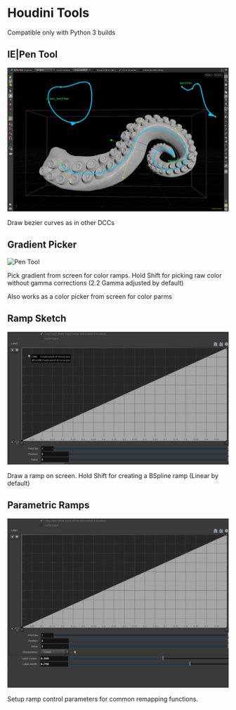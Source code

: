 # Houdini Tools

Compatible only with Python 3 builds

## IE|Pen Tool
![Pen Tool](https://github.com/igor-elovikov/hipie/blob/main/help/images/tentacle.png)

Draw bezier curves as in other DCCs

## Gradient Picker

![Pen Tool](https://github.com/igor-elovikov/hipie/blob/main/help/images/gradient_picker.gif)

Pick gradient from screen for color ramps.
Hold Shift for picking raw color without gamma corrections (2.2 Gamma adjusted by default)

Also works as a color picker from screen for color parms

## Ramp Sketch

![Ramp Sketch](https://github.com/igor-elovikov/hipie/blob/main/help/images/ramp_sketch.gif)

Draw a ramp on screen.
Hold Shift for creating a BSpline ramp (Linear by default)

## Parametric Ramps

![Parametric Ramp](https://github.com/igor-elovikov/hipie/blob/main/help/images/ramp_parametric.gif)

Setup ramp control parameters for common remapping functions. 
